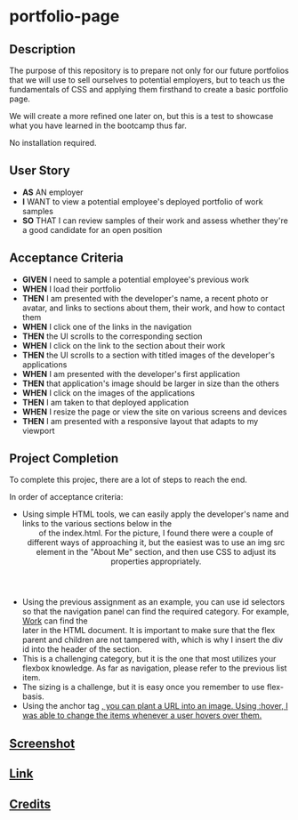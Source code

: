 # portfolio-page

## Description

The purpose of this repository is to prepare not only for our future portfolios that we will use to sell ourselves to potential employers, but to teach us the fundamentals of CSS and applying them firsthand to create a basic portfolio page. 

We will create a more refined one later on, but this is a test to showcase what you have learned in the bootcamp thus far. 

No installation required. 

## User Story

* **AS** AN employer
* **I** WANT to view a potential employee's deployed portfolio of work samples
* **SO** THAT I can review samples of their work and assess whether they're a good candidate for an open position

## Acceptance Criteria

* **GIVEN** I need to sample a potential employee's previous work
* **WHEN** I load their portfolio
* **THEN** I am presented with the developer's name, a recent photo or avatar, and links to sections about them, their work, and how to contact them
* **WHEN** I click one of the links in the navigation
* **THEN** the UI scrolls to the corresponding section
* **WHEN** I click on the link to the section about their work
* **THEN** the UI scrolls to a section with titled images of the developer's applications
* **WHEN** I am presented with the developer's first application
* **THEN** that application's image should be larger in size than the others
* **WHEN** I click on the images of the applications
* **THEN** I am taken to that deployed application
* **WHEN** I resize the page or view the site on various screens and devices
* **THEN** I am presented with a responsive layout that adapts to my viewport

## Project Completion

To complete this projec, there are a lot of steps to reach the end. 

In order of acceptance criteria:
* Using simple HTML tools, we can easily apply the developer's name and links to the various sections below in the <header> of the index.html. For the picture, I found there were a couple of different ways of approaching it, but the easiest was to use an img src element in the "About Me" section, and then use CSS to adjust its properties appropriately. 
* Using the previous assignment as an example, you can use id selectors so that the navigation panel can find the required category. For example, <a href="#work">Work</a> can find the <div id="work"> later in the HTML document. It is important to make sure that the flex parent and children are not tampered with, which is why I insert the div id into the header of the section. 
* This is a challenging category, but it is the one that most utilizes your flexbox knowledge. As far as navigation, please refer to the previous list item. 
* The sizing is a challenge, but it is easy once you remember to use flex-basis. 
* Using the anchor tag <a href>, you can plant a URL into an image. Using :hover, I was able to change the items whenever a user hovers over them. 


## Screenshot

## Link

## Credits